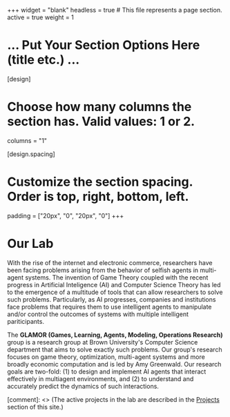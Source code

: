 +++
widget = "blank"
headless = true  # This file represents a page section.
active = true
weight = 1
# ... Put Your Section Options Here (title etc.) ...

[design]
# Choose how many columns the section has. Valid values: 1 or 2.
columns = "1"

[design.spacing]
  # Customize the section spacing. Order is top, right, bottom, left.
  padding = ["20px", "0", "20px", "0"]
+++
# Our Lab

With the rise of the internet and electronic commerce, researchers have been facing problems arising from the behavior of selfish agents in multi-agent systems. The invention of Game Theory coupled with the recent progress in Artificial Inteligence (AI) and Computer Science Theory has led to the emergence of a multitude of tools that can allow researchers to solve such problems. Particularly, as AI progresses, companies and institutions face problems that requires them to use intelligent agents to manipulate and/or control the outcomes of systems with multiple intelligent pariticipants.

The **GLAMOR (Games, Learning, Agents, Modeling, Operations Research)** group is a research group at Brown University's Computer Science department that aims to solve exactly such problems. Our group's research focuses on game theory, optimization, multi-agent systems and more broadly economic computation and is led by Amy Greenwald. Our research goals are two-fold: (1) to design and implement AI agents that interact effectively in multiagent  environments, and (2) to  understand and accurately predict the dynamics of such interactions.


[comment]: <> (The active projects in the lab are described in the [Projects](/#projects) section of this site.) 